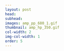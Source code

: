 ```yaml
---
layout: post
head: 
subhead: 
images: amp_pp_680_1.gif
thumbnail: amp_hp_350.gif
col-width: 2
img-col-width: 1
order: 5
---
```

